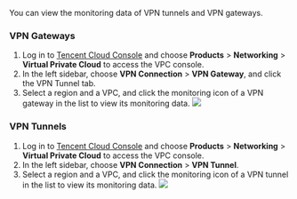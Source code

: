 You can view the monitoring data of VPN tunnels and VPN gateways.
### VPN Gateways
1. Log in to [Tencent Cloud Console](https://console.cloud.tencent.com/) and choose **Products** > **Networking** > **Virtual Private Cloud** to access the VPC console.
2. In the left sidebar, choose **VPN Connection** > **VPN Gateway**, and click the VPN Tunnel tab.
3. Select a region and a VPC, and click the monitoring icon of a VPN gateway in the list to view its monitoring data.
 ![](https://main.qcloudimg.com/raw/484a7ebb367976ab8caa96d175cd89da.png)

### VPN Tunnels
1. Log in to [Tencent Cloud Console](https://console.cloud.tencent.com/) and choose **Products** > **Networking** > **Virtual Private Cloud** to access the VPC console.
2. In the left sidebar, choose **VPN Connection** > **VPN Tunnel**.
3. Select a region and a VPC, and click the monitoring icon of a VPN tunnel in the list to view its monitoring data.
 ![](https://main.qcloudimg.com/raw/01116439eb78e8dce2eb3d87f2221694.png)
